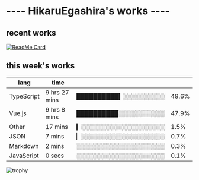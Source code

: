# ---- HikaruEgashira's works ----

## recent works

[![ReadMe Card](https://github-readme-stats.vercel.app/api/pin/?username=twin-te&repo=twinte-front)](https://github.com/twin-te/twinte-front)

## this week's works

| lang        | time           |                       |        |
| ----------- | -------------- | --------------------- | ------ |
| TypeScript  | 9 hrs 27 mins  | ██████████▍░░░░░░░░░░ |  49.6% |
| Vue.js      | 9 hrs 8 mins   | ██████████░░░░░░░░░░░ |  47.9% |
| Other       | 17 mins        | ▎░░░░░░░░░░░░░░░░░░░░ |   1.5% |
| JSON        | 7 mins         | ▏░░░░░░░░░░░░░░░░░░░░ |   0.7% |
| Markdown    | 2 mins         | ░░░░░░░░░░░░░░░░░░░░░ |   0.3% |
| JavaScript  | 0 secs         | ░░░░░░░░░░░░░░░░░░░░░ |   0.1% |

![trophy](https://github-profile-trophy.vercel.app/?username=HikaruEgashira&theme=flat)
